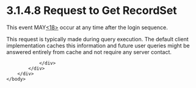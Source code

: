 <html dir="LTR" xmlns:mshelp="http://msdn.microsoft.com/mshelp" xmlns:ddue="http://ddue.schemas.microsoft.com/authoring/2003/5" xmlns:xlink="http://www.w3.org/1999/xlink" xmlns:tool="http://www.microsoft.com/tooltip">
    <head>
        <meta http-equiv="Content-Type" content="text/html; CHARSET=utf-8"></meta>
        <meta name="save" content="history"></meta>
        <title>3.1.4.8 Request to Get RecordSet</title>
        <xml>
            <mshelp:toctitle title="3.1.4.8 Request to Get RecordSet"></mshelp:toctitle>
            <mshelp:rltitle title="[MS-SSAS8]: Request to Get RecordSet"></mshelp:rltitle>
            <mshelp:keyword index="A" term="43829bab-a5bf-4634-85b1-f0fcc108221a"></mshelp:keyword>
            <mshelp:attr name="DCSext.ContentType" value="open specification"></mshelp:attr>
            <mshelp:attr name="AssetID" value="43829bab-a5bf-4634-85b1-f0fcc108221a"></mshelp:attr>
            <mshelp:attr name="TopicType" value="kbRef"></mshelp:attr>
            <mshelp:attr name="DCSext.Title" value="[MS-SSAS8]: Request to Get RecordSet" />
        </xml>
    </head>
    <body>
        <div id="header">
            <h1 class="heading">3.1.4.8 Request to Get RecordSet</h1>
        </div>
        <div id="mainSection">
            <div id="mainBody">
                <div id="allHistory" class="saveHistory"></div>
                <div id="sectionSection0" class="section" name="collapseableSection">
                    

<p>This event MAY<a id="Appendix_A_Target_18"></a><a href="05c9e5c4-4566-418c-a56e-69fca8d73f4b.md#Appendix_A_18" aria-label="Product behavior note 18">&lt;18&gt;</a> occur at
any time after the login sequence.</p>

<p>This request is typically made during query execution. The
default client implementation caches this information and future user queries
might be answered entirely from cache and not require any server contact.</p>


                </div>
            </div>
        </div>
    </body>
</html>